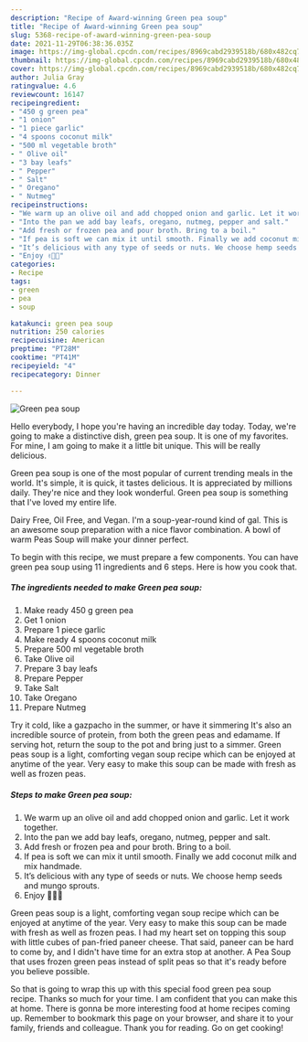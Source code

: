 ```yaml
---
description: "Recipe of Award-winning Green pea soup"
title: "Recipe of Award-winning Green pea soup"
slug: 5368-recipe-of-award-winning-green-pea-soup
date: 2021-11-29T06:38:36.035Z
image: https://img-global.cpcdn.com/recipes/8969cabd2939518b/680x482cq70/green-pea-soup-recipe-main-photo.jpg
thumbnail: https://img-global.cpcdn.com/recipes/8969cabd2939518b/680x482cq70/green-pea-soup-recipe-main-photo.jpg
cover: https://img-global.cpcdn.com/recipes/8969cabd2939518b/680x482cq70/green-pea-soup-recipe-main-photo.jpg
author: Julia Gray
ratingvalue: 4.6
reviewcount: 16147
recipeingredient:
- "450 g green pea"
- "1 onion"
- "1 piece garlic"
- "4 spoons coconut milk"
- "500 ml vegetable broth"
- " Olive oil"
- "3 bay leafs"
- " Pepper"
- " Salt"
- " Oregano"
- " Nutmeg"
recipeinstructions:
- "We warm up an olive oil and add chopped onion and garlic. Let it work together."
- "Into the pan we add bay leafs, oregano, nutmeg, pepper and salt."
- "Add fresh or frozen pea and pour broth. Bring to a boil."
- "If pea is soft we can mix it until smooth. Finally we add coconut milk and mix handmade."
- "It’s delicious with any type of seeds or nuts. We choose hemp seeds and mungo sprouts."
- "Enjoy ✌🏼🍵"
categories:
- Recipe
tags:
- green
- pea
- soup

katakunci: green pea soup 
nutrition: 250 calories
recipecuisine: American
preptime: "PT28M"
cooktime: "PT41M"
recipeyield: "4"
recipecategory: Dinner

---
```



![Green pea soup](https://img-global.cpcdn.com/recipes/8969cabd2939518b/680x482cq70/green-pea-soup-recipe-main-photo.jpg)

Hello everybody, I hope you're having an incredible day today. Today, we're going to make a distinctive dish, green pea soup. It is one of my favorites. For mine, I am going to make it a little bit unique. This will be really delicious.

Green pea soup is one of the most popular of current trending meals in the world. It's simple, it is quick, it tastes delicious. It is appreciated by millions daily. They're nice and they look wonderful. Green pea soup is something that I've loved my entire life.

Dairy Free, Oil Free, and Vegan. I&#39;m a soup-year-round kind of gal. This is an awesome soup preparation with a nice flavor combination. A bowl of warm Peas Soup will make your dinner perfect.


To begin with this recipe, we must prepare a few components. You can have green pea soup using 11 ingredients and 6 steps. Here is how you cook that.

<!--inarticleads1-->

##### The ingredients needed to make Green pea soup:

1. Make ready 450 g green pea
1. Get 1 onion
1. Prepare 1 piece garlic
1. Make ready 4 spoons coconut milk
1. Prepare 500 ml vegetable broth
1. Take  Olive oil
1. Prepare 3 bay leafs
1. Prepare  Pepper
1. Take  Salt
1. Take  Oregano
1. Prepare  Nutmeg


Try it cold, like a gazpacho in the summer, or have it simmering It&#39;s also an incredible source of protein, from both the green peas and edamame. If serving hot, return the soup to the pot and bring just to a simmer. Green peas soup is a light, comforting vegan soup recipe which can be enjoyed at anytime of the year. Very easy to make this soup can be made with fresh as well as frozen peas. 

<!--inarticleads2-->

##### Steps to make Green pea soup:

1. We warm up an olive oil and add chopped onion and garlic. Let it work together.
1. Into the pan we add bay leafs, oregano, nutmeg, pepper and salt.
1. Add fresh or frozen pea and pour broth. Bring to a boil.
1. If pea is soft we can mix it until smooth. Finally we add coconut milk and mix handmade.
1. It’s delicious with any type of seeds or nuts. We choose hemp seeds and mungo sprouts.
1. Enjoy ✌🏼🍵


Green peas soup is a light, comforting vegan soup recipe which can be enjoyed at anytime of the year. Very easy to make this soup can be made with fresh as well as frozen peas. I had my heart set on topping this soup with little cubes of pan-fried paneer cheese. That said, paneer can be hard to come by, and I didn&#39;t have time for an extra stop at another. A Pea Soup that uses frozen green peas instead of split peas so that it&#39;s ready before you believe possible. 

So that is going to wrap this up with this special food green pea soup recipe. Thanks so much for your time. I am confident that you can make this at home. There is gonna be more interesting food at home recipes coming up. Remember to bookmark this page on your browser, and share it to your family, friends and colleague. Thank you for reading. Go on get cooking!

